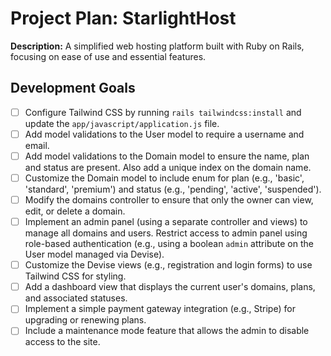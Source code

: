 # Project Plan: StarlightHost

**Description:** A simplified web hosting platform built with Ruby on Rails, focusing on ease of use and essential features.


## Development Goals

- [ ] Configure Tailwind CSS by running `rails tailwindcss:install` and update the `app/javascript/application.js` file.
- [ ] Add model validations to the User model to require a username and email.
- [ ] Add model validations to the Domain model to ensure the name, plan and status are present. Also add a unique index on the domain name.
- [ ] Customize the Domain model to include enum for plan (e.g., 'basic', 'standard', 'premium') and status (e.g., 'pending', 'active', 'suspended').
- [ ] Modify the domains controller to ensure that only the owner can view, edit, or delete a domain.
- [ ] Implement an admin panel (using a separate controller and views) to manage all domains and users. Restrict access to admin panel using role-based authentication (e.g., using a boolean `admin` attribute on the User model managed via Devise).
- [ ] Customize the Devise views (e.g., registration and login forms) to use Tailwind CSS for styling.
- [ ] Add a dashboard view that displays the current user's domains, plans, and associated statuses.
- [ ] Implement a simple payment gateway integration (e.g., Stripe) for upgrading or renewing plans.
- [ ] Include a maintenance mode feature that allows the admin to disable access to the site.
